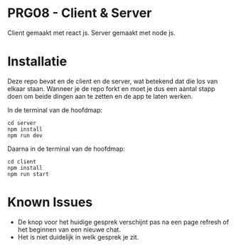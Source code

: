# PRG08 - Client & Server

Client gemaakt met react js.
Server gemaakt met node js.

# Installatie
Deze repo bevat en de client en de server, wat betekend dat die los van elkaar staan. Wanneer je de repo forkt en moet je dus een aantal stapp doen om beide dingen aan te zetten en de app te laten werken.

In de terminal van de hoofdmap:
```
cd server
npm install
npm run dev
```

Daarna in de terminal van de hoofdmap:
```
cd client
npm install
npm run start
```

# Known Issues

- De knop voor het huidige gesprek verschijnt pas na een page refresh of het beginnen van een nieuwe chat.
- Het is niet duidelijk in welk gesprek je zit.
